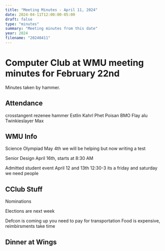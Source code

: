 ```yaml
---
title: "Meeting Minutes - April 11, 2024"
date: 2024-04-11T12:00:00-05:00
draft: false
type: "minutes"
summary: "Meeting minutes from this date"
year: 2024
filename: "20240411"
---
```


# Computer Club at WMU meeting minutes for February 22nd
Minutes taken by hammer. 

## Attendance
crosstangent
rezenee
hammer
Estlin
Kahrl
Phet
Poisan
BMO
Flay
alu
Twinkieslayer
Max

## WMU Info
Science Olympiad
    May 4th
    we will be helping but now writing a test 

Senior Design
    April 16th, starts at 8:30 AM

Admitted student event
    April 12 and 13th 12:30-3
    its a friday and saturday
    we need people

## CClub Stuff
Nominations

Elections are next week

Defcon is coming up
    you need to pay for transportation
    Food is expensive, reimbirsments take time

## Dinner at Wings
